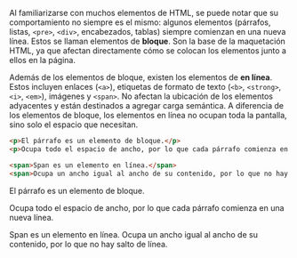 
Al familiarizarse con muchos elementos de HTML, se puede notar que su comportamiento no siempre es el mismo: algunos elementos (párrafos, listas, `<pre>`, `<div>`, encabezados, tablas) siempre comienzan en una nueva línea. Estos se llaman elementos de **bloque**. Son la base de la maquetación HTML, ya que afectan directamente cómo se colocan los elementos junto a ellos en la página.

Además de los elementos de bloque, existen los elementos de **en línea**. Estos incluyen enlaces (`<a>`), etiquetas de formato de texto (`<b>`, `<strong>`, `<i>`, `<em>`), imágenes y `<span>`. No afectan la ubicación de los elementos adyacentes y están destinados a agregar carga semántica. A diferencia de los elementos de bloque, los elementos en línea no ocupan toda la pantalla, sino solo el espacio que necesitan.

```html
<p>El párrafo es un elemento de bloque.</p>
<p>Ocupa todo el espacio de ancho, por lo que cada párrafo comienza en una nueva línea.</p>

<span>Span es un elemento en línea.</span>
<span>Ocupa un ancho igual al ancho de su contenido, por lo que no hay salto de línea.</span>
```

<div class="hexlet-basics-example my-3">
  <p>El párrafo es un elemento de bloque.</p>
  <p>Ocupa todo el espacio de ancho, por lo que cada párrafo comienza en una nueva línea.</p>
  <span>Span es un elemento en línea.</span>
  <span>Ocupa un ancho igual al ancho de su contenido, por lo que no hay salto de línea.</span>
</div>
